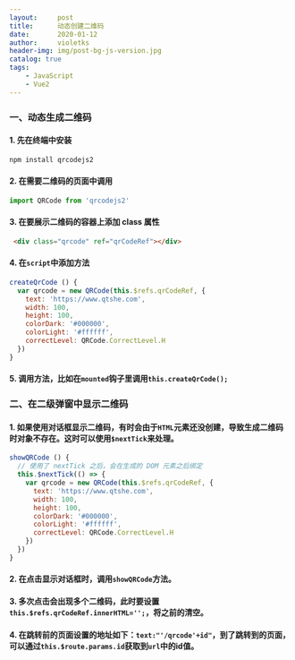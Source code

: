 ```yaml
---
layout:     post
title:      动态创建二维码
date:       2020-01-12
author:     violetks
header-img: img/post-bg-js-version.jpg
catalog: true
tags:
    - JavaScript
    - Vue2
---
```


### 一、动态生成二维码

#### 1. 先在终端中安装

```javascript
npm install qrcodejs2
```

#### 2. 在需要二维码的页面中调用
```javascript
import QRCode from 'qrcodejs2'
```

#### 3. 在要展示二维码的容器上添加 class 属性

```html
 <div class="qrcode" ref="qrCodeRef"></div>
```

#### 4. 在`script`中添加方法

```javascript
createQrCode () {
  var qrcode = new QRCode(this.$refs.qrCodeRef, {
    text: 'https://www.qtshe.com',
    width: 100,
    height: 100,
    colorDark: '#000000',
    colorLight: '#ffffff',
    correctLevel: QRCode.CorrectLevel.H
  })
}
```

#### 5. 调用方法，比如在`mounted`钩子里调用`this.createQrCode();`

### 二、在二级弹窗中显示二维码

#### 1. 如果使用对话框显示二维码，有时会由于`HTML`元素还没创建，导致生成二维码时对象不存在。这时可以使用`$nextTick`来处理。

```javascript
showQRCode () {
  // 使用了 nextTick 之后，会在生成的 DOM 元素之后绑定
  this.$nextTick(() => {
    var qrcode = new QRCode(this.$refs.qrCodeRef, {
      text: 'https://www.qtshe.com',
      width: 100,
      height: 100,
      colorDark: '#000000',
      colorLight: '#ffffff',
      correctLevel: QRCode.CorrectLevel.H
    })
  })
}
```

#### 2. 在点击显示对话框时，调用`showQRCode`方法。
#### 3. 多次点击会出现多个二维码，此时要设置`this.$refs.qrCodeRef.innerHTML='';`，将之前的清空。
#### 4. 在跳转前的页面设置的地址如下：`text:"'/qrcode'+id"`，到了跳转到的页面，可以通过`this.$route.params.id`获取到`url`中的id值。
